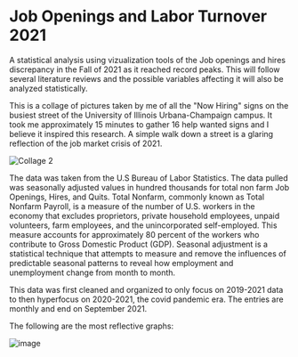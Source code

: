 # Job Openings and Labor Turnover 2021
A statistical analysis using vizualization tools of the Job openings and hires discrepancy in the Fall of 2021 as it reached record peaks. This will follow several literature reviews and the possible variables affecting it will also be analyzed statistically. 

This is a collage of pictures taken by me of all the "Now Hiring" signs on the busiest street of the University of Illinois Urbana-Champaign campus. It took me approximately 15 minutes to gather 16 help wanted signs and I believe it inspired this research. A simple walk down a street is a glaring reflection of the job market crisis of 2021.


![Collage 2](https://user-images.githubusercontent.com/43017838/141703773-75703d6f-e852-4a04-8628-85ec09bf3ae1.PNG)


The data was taken from the U.S Bureau of Labor Statistics. The data pulled was seasonally adjusted values in hundred thousands for total non farm Job Openings, Hires, and Quits. Total Nonfarm, commonly known as Total Nonfarm Payroll, is a measure of the number of U.S. workers in the economy that excludes proprietors, private household employees, unpaid volunteers, farm employees, and the unincorporated self-employed. This measure accounts for approximately 80 percent of the workers who contribute to Gross Domestic Product (GDP). 
Seasonal adjustment is a statistical technique that attempts to measure and remove the influences of predictable seasonal patterns to reveal how employment and unemployment change from month to month.

This data was first cleaned and organized to only focus on 2019-2021 data to then hyperfocus on 2020-2021, the covid pandemic era. The entries are monthly and end on September 2021. 

The following are the most reflective graphs:

![image](https://user-images.githubusercontent.com/43017838/141666172-fe0d439c-fd44-4a31-938f-e9cadf4a589a.png)
